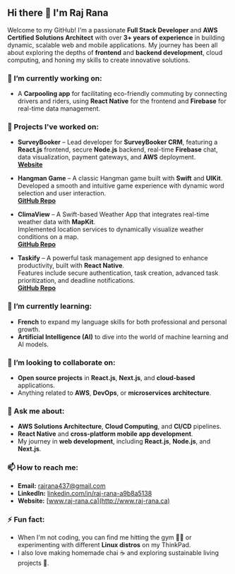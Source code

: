 ## Hi there 👋 I'm Raj Rana

Welcome to my GitHub! I'm a passionate **Full Stack Developer** and **AWS Certified Solutions Architect** with over **3+ years of experience** in building dynamic, scalable web and mobile applications. My journey has been all about exploring the depths of **frontend** and **backend development**, cloud computing, and honing my skills to create innovative solutions.

### 🔭 I’m currently working on:
- A **Carpooling app** for facilitating eco-friendly commuting by connecting drivers and riders, using **React Native** for the frontend and **Firebase** for real-time data management.

### 🚀 Projects I've worked on:

- **SurveyBooker** – Lead developer for **SurveyBooker CRM**, featuring a **React.js** frontend, secure **Node.js** backend, real-time **Firebase** chat, data visualization, payment gateways, and **AWS** deployment.  
  **[Website](https://surveybooker.co.uk/)**

- **Hangman Game** – A classic Hangman game built with **Swift** and **UIKit**.  
  Developed a smooth and intuitive game experience with dynamic word selection and user interaction.  
  **[GitHub Repo](https://github.com/rajrana437/Hangman)**

- **ClimaView** – A Swift-based Weather App that integrates real-time weather data with **MapKit**.  
  Implemented location services to dynamically visualize weather conditions on a map.  
  **[GitHub Repo](https://github.com/rajrana437/Weather-app)**

- **Taskify** – A powerful task management app designed to enhance productivity, built with **React Native**.  
  Features include secure authentication, task creation, advanced task prioritization, and deadline notifications.  
  **[GitHub Repo](https://github.com/rajrana177375/task-management)**

### 🌱 I’m currently learning:
- **French** to expand my language skills for both professional and personal growth.
- **Artificial Intelligence (AI)** to dive into the world of machine learning and AI models.

### 👯 I’m looking to collaborate on:
- **Open source projects** in **React.js**, **Next.js**, and **cloud-based** applications.
- Anything related to **AWS**, **DevOps**, or **microservices architecture**.

### 💬 Ask me about:
- **AWS Solutions Architecture**, **Cloud Computing**, and **CI/CD** pipelines.
- **React Native** and **cross-platform mobile app development**.
- My journey in **web development**, including **React.js**, **Node.js**, and **Next.js**.

### 📫 How to reach me:
- **Email:** [rajrana437@gmail.com](mailto:rajrana437@gmail.com)
- **LinkedIn:** [linkedin.com/in/raj-rana-a9b8a5138](https://www.linkedin.com/in/raj-rana-a9b8a5138)
- **Website:** [www.raj-rana.ca](http://www.raj-rana.ca)

### ⚡ Fun fact:
- When I'm not coding, you can find me hitting the gym 🏋️‍♂️ or experimenting with different **Linux distros** on my ThinkPad. 
- I also love making homemade chai ☕ and exploring sustainable living projects 🌱.

